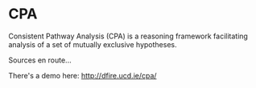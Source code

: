 # CPA
Consistent Pathway Analysis (CPA) is a reasoning framework facilitating analysis of a set of mutually exclusive hypotheses.

Sources en route...

There's a demo here: http://dfire.ucd.ie/cpa/
